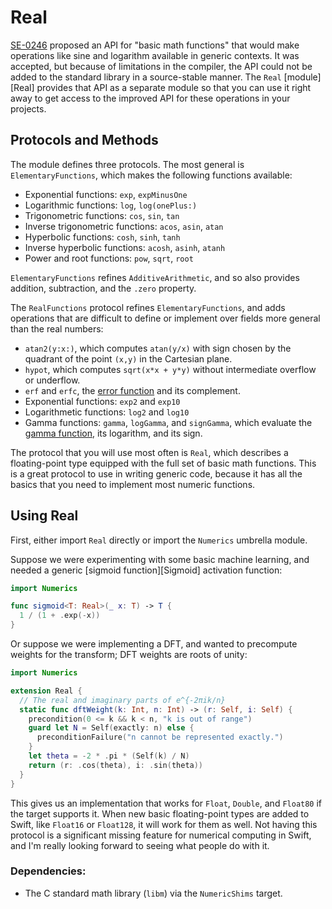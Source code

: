 # Real

[SE-0246] proposed an API for "basic math functions" that would make operations like sine and logarithm available in generic contexts.
It was accepted, but because of limitations in the compiler, the API could not be added to the standard library in a source-stable manner.
The `Real` [module][Real] provides that API as a separate module so that you can use it right away to get access to the improved API for these operations in your projects.

## Protocols and Methods

The module defines three protocols. The most general is `ElementaryFunctions`, which makes the following functions available:
- Exponential functions: `exp`, `expMinusOne`
- Logarithmic functions: `log`, `log(onePlus:)`
- Trigonometric functions: `cos`, `sin`, `tan`
- Inverse trigonometric functions: `acos`, `asin`, `atan`
- Hyperbolic functions: `cosh`, `sinh`, `tanh`
- Inverse hyperbolic functions: `acosh`, `asinh`, `atanh`
- Power and root functions: `pow`, `sqrt`, `root`

`ElementaryFunctions` refines `AdditiveArithmetic`, and so also provides addition, subtraction, and the `.zero` property.

The `RealFunctions` protocol refines `ElementaryFunctions`, and adds operations that are difficult to define or implement over fields more general than the real numbers:
- `atan2(y:x:)`, which computes `atan(y/x)` with sign chosen by the quadrant of the point `(x,y)` in the Cartesian plane.
- `hypot`, which computes `sqrt(x*x + y*y)` without intermediate overflow or underflow.
- `erf` and `erfc`, the [error function][ErrorFunction] and its complement.
- Exponential functions: `exp2` and `exp10`
- Logarithmetic functions: `log2` and `log10`
- Gamma functions: `gamma`, `logGamma`, and `signGamma`, which evaluate the [gamma function][GammaFunction], its logarithm, and its sign.

The protocol that you will use most often is `Real`, which describes a floating-point type equipped with the full set of basic math functions.
This is a great protocol to use in writing generic code, because it has all the basics that you need to implement most numeric functions.

## Using Real

First, either import `Real` directly or import the `Numerics` umbrella module.

Suppose we were experimenting with some basic machine learning, and needed a generic [sigmoid function][Sigmoid] activation function:

```swift
import Numerics

func sigmoid<T: Real>(_ x: T) -> T {
  1 / (1 + .exp(-x))
}
```

Or suppose we were implementing a DFT, and wanted to precompute weights for the transform; DFT weights are roots of unity:

```swift
import Numerics

extension Real {
  // The real and imaginary parts of e^{-2πik/n}
  static func dftWeight(k: Int, n: Int) -> (r: Self, i: Self) {
    precondition(0 <= k && k < n, "k is out of range")
    guard let N = Self(exactly: n) else {
      preconditionFailure("n cannot be represented exactly.")
    }
    let theta = -2 * .pi * (Self(k) / N)
    return (r: .cos(theta), i: .sin(theta))
  }
}
```

This gives us an implementation that works for `Float`, `Double`, and `Float80` if the target supports it.
When new basic floating-point types are added to Swift, like `Float16` or `Float128`, it will work for them as well.
Not having this protocol is a significant missing feature for numerical computing in Swift, and I'm really looking forward to seeing what people do with it.

### Dependencies:
- The C standard math library (`libm`) via the `NumericShims` target.

[ErrorFunction]: https://en.wikipedia.org/wiki/Error_function
[GammaFunction]: https://en.wikipedia.org/wiki/Gamma_function
[SE-0246]: https://github.com/apple/swift-evolution/blob/master/proposals/0246-mathable.md
